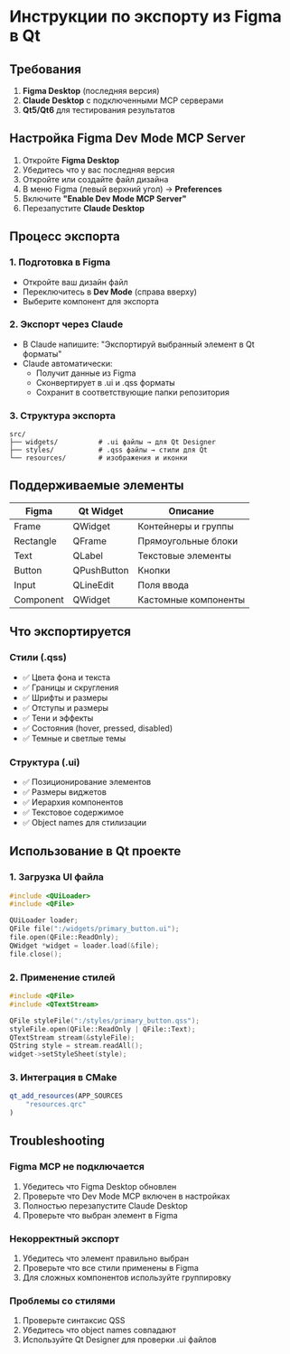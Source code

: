 # Инструкции по экспорту из Figma в Qt

## Требования

1. **Figma Desktop** (последняя версия)
2. **Claude Desktop** с подключенными MCP серверами
3. **Qt5/Qt6** для тестирования результатов

## Настройка Figma Dev Mode MCP Server

1. Откройте **Figma Desktop**
2. Убедитесь что у вас последняя версия
3. Откройте или создайте файл дизайна
4. В меню Figma (левый верхний угол) → **Preferences**
5. Включите **"Enable Dev Mode MCP Server"**
6. Перезапустите **Claude Desktop**

## Процесс экспорта

### 1. Подготовка в Figma
- Откройте ваш дизайн файл
- Переключитесь в **Dev Mode** (справа вверху)
- Выберите компонент для экспорта

### 2. Экспорт через Claude
- В Claude напишите: "Экспортируй выбранный элемент в Qt форматы"
- Claude автоматически:
  - Получит данные из Figma
  - Сконвертирует в .ui и .qss форматы
  - Сохранит в соответствующие папки репозитория

### 3. Структура экспорта
```
src/
├── widgets/          # .ui файлы → для Qt Designer
├── styles/           # .qss файлы → стили для Qt
└── resources/        # изображения и иконки
```

## Поддерживаемые элементы

| Figma | Qt Widget | Описание |
|-------|-----------|----------|
| Frame | QWidget | Контейнеры и группы |
| Rectangle | QFrame | Прямоугольные блоки |
| Text | QLabel | Текстовые элементы |
| Button | QPushButton | Кнопки |
| Input | QLineEdit | Поля ввода |
| Component | QWidget | Кастомные компоненты |

## Что экспортируется

### Стили (.qss)
- ✅ Цвета фона и текста
- ✅ Границы и скругления
- ✅ Шрифты и размеры
- ✅ Отступы и размеры
- ✅ Тени и эффекты
- ✅ Состояния (hover, pressed, disabled)
- ✅ Темные и светлые темы

### Структура (.ui)
- ✅ Позиционирование элементов
- ✅ Размеры виджетов
- ✅ Иерархия компонентов
- ✅ Текстовое содержимое
- ✅ Object names для стилизации

## Использование в Qt проекте

### 1. Загрузка UI файла
```cpp
#include <QUiLoader>
#include <QFile>

QUiLoader loader;
QFile file(":/widgets/primary_button.ui");
file.open(QFile::ReadOnly);
QWidget *widget = loader.load(&file);
file.close();
```

### 2. Применение стилей
```cpp
#include <QFile>
#include <QTextStream>

QFile styleFile(":/styles/primary_button.qss");
styleFile.open(QFile::ReadOnly | QFile::Text);
QTextStream stream(&styleFile);
QString style = stream.readAll();
widget->setStyleSheet(style);
```

### 3. Интеграция в CMake
```cmake
qt_add_resources(APP_SOURCES
    "resources.qrc"
)
```

## Troubleshooting

### Figma MCP не подключается
1. Убедитесь что Figma Desktop обновлен
2. Проверьте что Dev Mode MCP включен в настройках
3. Полностью перезапустите Claude Desktop
4. Проверьте что выбран элемент в Figma

### Некорректный экспорт
1. Убедитесь что элемент правильно выбран
2. Проверьте что все стили применены в Figma
3. Для сложных компонентов используйте группировку

### Проблемы со стилями
1. Проверьте синтаксис QSS
2. Убедитесь что object names совпадают
3. Используйте Qt Designer для проверки .ui файлов
